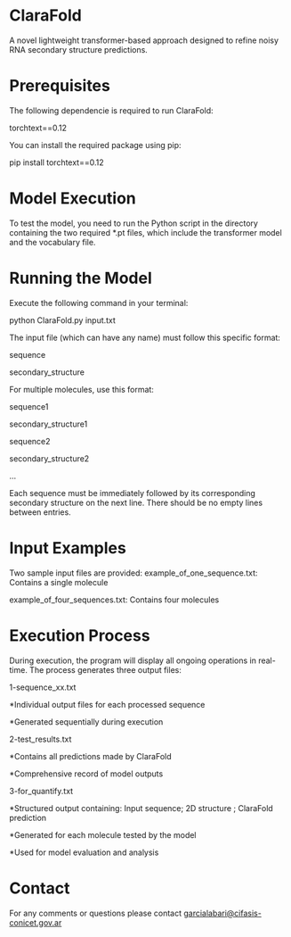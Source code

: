 # ClaraFold
A novel lightweight transformer-based approach designed to refine noisy RNA secondary structure predictions.

# Prerequisites
The following dependencie is required to run ClaraFold:

torchtext==0.12

You can install the required package using pip:

pip install torchtext==0.12

# Model Execution
To test the model, you need to run the Python script in the directory containing the two required *.pt files, which include the transformer model and the vocabulary file.

# Running the Model
Execute the following command in your terminal:

python ClaraFold.py input.txt

The input file (which can have any name) must follow this specific format:

sequence

secondary_structure

For multiple molecules, use this format:

sequence1

secondary_structure1

sequence2

secondary_structure2

...

Each sequence must be immediately followed by its corresponding secondary structure on the next line. There should be no empty lines between entries.

# Input Examples
Two sample input files are provided:
example_of_one_sequence.txt: Contains a single molecule

example_of_four_sequences.txt: Contains four molecules

# Execution Process
During execution, the program will display all ongoing operations in real-time. The process generates three output files:

1-sequence_xx.txt

*Individual output files for each processed sequence

*Generated sequentially during execution

2-test_results.txt

*Contains all predictions made by ClaraFold

*Comprehensive record of model outputs

3-for_quantify.txt

*Structured output containing: Input sequence; 2D structure ; ClaraFold prediction

*Generated for each molecule tested by the model

*Used for model evaluation and analysis

# Contact
For any comments or questions please contact garcialabari@cifasis-conicet.gov.ar
